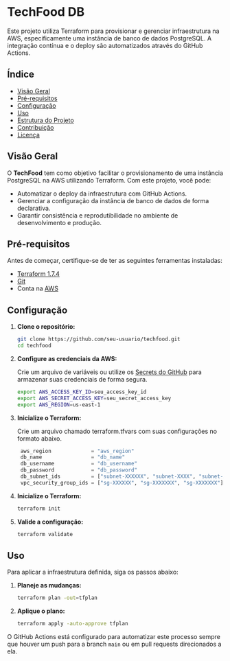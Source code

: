 # TechFood DB

Este projeto utiliza Terraform para provisionar e gerenciar infraestrutura na AWS, especificamente uma instância de banco de dados PostgreSQL. A integração contínua e o deploy são automatizados através do GitHub Actions.

## Índice

- [Visão Geral](#visão-geral)
- [Pré-requisitos](#pré-requisitos)
- [Configuração](#configuração)
- [Uso](#uso)
- [Estrutura do Projeto](#estrutura-do-projeto)
- [Contribuição](#contribuição)
- [Licença](#licença)

## Visão Geral

O **TechFood** tem como objetivo facilitar o provisionamento de uma instância PostgreSQL na AWS utilizando Terraform. Com este projeto, você pode:

- Automatizar o deploy da infraestrutura com GitHub Actions.
- Gerenciar a configuração da instância de banco de dados de forma declarativa.
- Garantir consistência e reprodutibilidade no ambiente de desenvolvimento e produção.

## Pré-requisitos

Antes de começar, certifique-se de ter as seguintes ferramentas instaladas:

- [Terraform 1.7.4](https://www.terraform.io/downloads)
- [Git](https://git-scm.com/downloads)
- Conta na [AWS](https://aws.amazon.com/)

## Configuração

1. **Clone o repositório:**

   ```bash
   git clone https://github.com/seu-usuario/techfood.git
   cd techfood
   ```

2. **Configure as credenciais da AWS:**

   Crie um arquivo de variáveis ou utilize os [Secrets do GitHub](https://docs.github.com/pt/actions/security-guides/encrypted-secrets) para armazenar suas credenciais de forma segura.

   ```bash
   export AWS_ACCESS_KEY_ID=seu_access_key_id
   export AWS_SECRET_ACCESS_KEY=seu_secret_access_key
   export AWS_REGION=us-east-1
   ```

3. **Inicialize o Terraform:**

   Crie um arquivo chamado terraform.tfvars com suas configurações no formato abaixo.

   ```tf
    aws_region             = "aws_region"
    db_name                = "db_name"
    db_username            = "db_username"
    db_password            = "db_password"
    db_subnet_ids          = ["subnet-XXXXXX", "subnet-XXXX", "subnet-XXXXX", "subnet-XXXX", "subnet-XXXXXX"]
    vpc_security_group_ids = ["sg-XXXXXX", "sg-XXXXXXX", "sg-XXXXXXX"]
   ```

4. **Inicialize o Terraform:**

   ```bash
   terraform init
   ```

5. **Valide a configuração:**

   ```bash
   terraform validate
   ```

## Uso

Para aplicar a infraestrutura definida, siga os passos abaixo:

1. **Planeje as mudanças:**

   ```bash
   terraform plan -out=tfplan
   ```

2. **Aplique o plano:**

   ```bash
   terraform apply -auto-approve tfplan
   ```

O GitHub Actions está configurado para automatizar este processo sempre que houver um push para a branch `main` ou em pull requests direcionados a ela.
